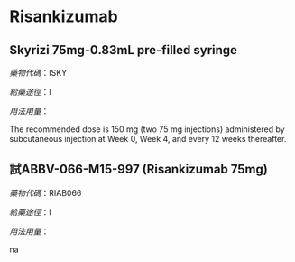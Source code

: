 # Risankizumab

## Skyrizi 75mg-0.83mL pre-filled syringe

*藥物代碼*：ISKY

*給藥途徑*：I

*用法用量*：

The recommended dose is 150 mg (two 75 mg injections) administered by subcutaneous injection at Week 0, Week 4, and every 12 weeks thereafter.

## 試ABBV-066-M15-997 (Risankizumab 75mg)

*藥物代碼*：RIAB066

*給藥途徑*：I

*用法用量*：

na

